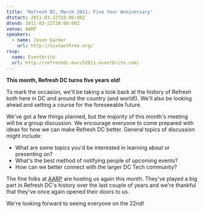 ```yaml
---
title: 'Refresh DC, March 2011: Five Year Anniversary'
dtstart: 2011-03-22T19:00:00Z
dtend: 2011-03-22T20:00:00Z
venue: AARP
speakers:
  - name: Jason Garber
    url: http://sixtwothree.org/
rsvp:
  name: Eventbrite
  url: http://refreshdc-march2011.eventbrite.com/
---
```


**This month, Refresh DC turns five years old!**

To mark the occasion, we'll be taking a look back at the history of Refresh both here in DC and around the country (and world!). We'll also be looking ahead and setting a course for the foreseeable future.

We've got a few things planned, but the majority of this month's meeting will be a group discussion. We encourage everyone to come prepared with ideas for how we can make Refresh DC better. General topics of discussion might include:

- What are some topics you'd be interested in learning about or presenting on?
- What's the best method of notifying people of upcoming events?
- How can we better connect with the larger DC Tech community?

The fine folks at [AARP](http://www.aarp.org/) are hosting us again this month. They've played a big part in Refresh DC's history over the last couple of years and we're thankful that they've once again opened their doors to us.

We're looking forward to seeing everyone on the 22nd!